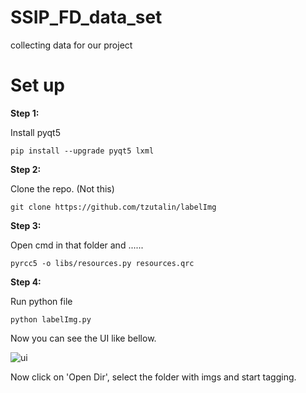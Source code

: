 # SSIP_FD_data_set
collecting data for our project

<H1>Set up</H1>

<b>Step 1:</b>

Install pyqt5

```pip install --upgrade pyqt5 lxml```

<b>Step 2:</b>

Clone the repo. (Not this)

```git clone https://github.com/tzutalin/labelImg```

<b>Step 3:</b>

Open cmd in that folder and  ......

```pyrcc5 -o libs/resources.py resources.qrc```

<b>Step 4:</b>

Run python file

```python labelImg.py```

Now you can see the UI like bellow.

![ui](https://user-images.githubusercontent.com/61907131/117663764-a7ad7f00-b1be-11eb-866a-85b7252b9b43.PNG)

Now click on 'Open Dir', select the folder with imgs and start tagging.
